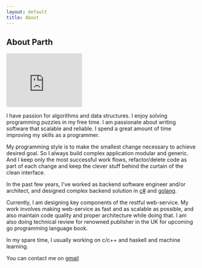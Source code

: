 ```yaml
---
layout: default
title: About
---
```

## About Parth
<iframe src="https://githubbadge.appspot.com/parthdesai?s=1&a=0" style="border: 0;height: 142px;width: 200px;overflow: hidden;" frameBorder="0"></iframe>

I have passion for algorithms and data structures.  I enjoy solving programming puzzles in my free time. I am passionate about writing software that scalable and reliable.  I spend a great amount of time improving my skills as a programmer. 

My programming style is to make the smallest change necessary to achieve desired goal. So I always build complex application modular and generic. And I keep only the most successful work flows, refactor/delete code as part of each change and keep the clever stuff behind the curtain of the clean interface.

In the past few years, I've worked as backend software engineer and/or architect, and designed complex backend solution in [c#](https://github.com/parthdesai/sso) and [golang](https://github.com/bulletind/khabar). 

Currently, I am designing key components of the restful web-service. My work involves making web-service as fast and as scalable as possible, and also maintain code quality and proper architecture while doing that. I am also doing technical review for renowned publisher in the UK for upcoming go programming language book. 

In my spare time, I usually working on c/c++ and haskell and machine learning.

You can contact me on [gmail](mailto:desaiparth08@gmail.com)

